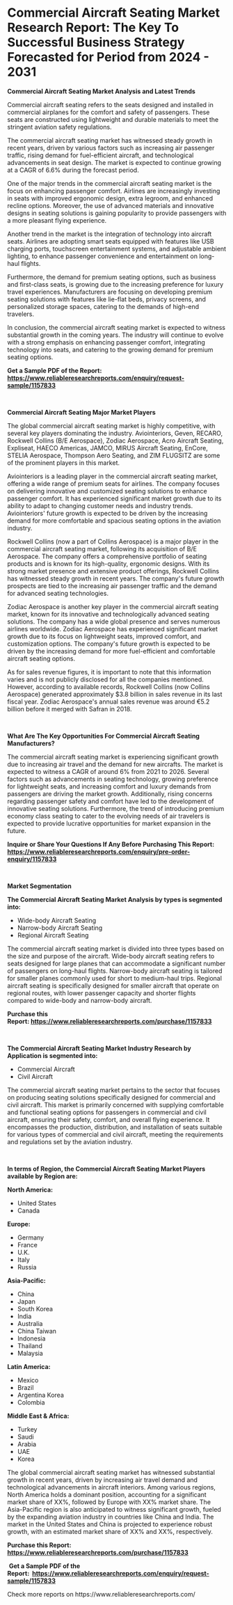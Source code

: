 <p><h1>Commercial Aircraft Seating Market Research Report: The Key To Successful Business Strategy Forecasted for Period from 2024 - 2031</h1></p><p><strong>Commercial Aircraft Seating Market Analysis and Latest Trends</strong></p>
<p><p>Commercial aircraft seating refers to the seats designed and installed in commercial airplanes for the comfort and safety of passengers. These seats are constructed using lightweight and durable materials to meet the stringent aviation safety regulations.</p><p>The commercial aircraft seating market has witnessed steady growth in recent years, driven by various factors such as increasing air passenger traffic, rising demand for fuel-efficient aircraft, and technological advancements in seat design. The market is expected to continue growing at a CAGR of 6.6% during the forecast period.</p><p>One of the major trends in the commercial aircraft seating market is the focus on enhancing passenger comfort. Airlines are increasingly investing in seats with improved ergonomic design, extra legroom, and enhanced recline options. Moreover, the use of advanced materials and innovative designs in seating solutions is gaining popularity to provide passengers with a more pleasant flying experience.</p><p>Another trend in the market is the integration of technology into aircraft seats. Airlines are adopting smart seats equipped with features like USB charging ports, touchscreen entertainment systems, and adjustable ambient lighting, to enhance passenger convenience and entertainment on long-haul flights.</p><p>Furthermore, the demand for premium seating options, such as business and first-class seats, is growing due to the increasing preference for luxury travel experiences. Manufacturers are focusing on developing premium seating solutions with features like lie-flat beds, privacy screens, and personalized storage spaces, catering to the demands of high-end travelers.</p><p>In conclusion, the commercial aircraft seating market is expected to witness substantial growth in the coming years. The industry will continue to evolve with a strong emphasis on enhancing passenger comfort, integrating technology into seats, and catering to the growing demand for premium seating options.</p></p>
<p><strong>Get a Sample PDF of the Report:&nbsp; <a href="https://www.reliableresearchreports.com/enquiry/request-sample/1157833">https://www.reliableresearchreports.com/enquiry/request-sample/1157833</a></strong></p>
<p>&nbsp;</p>
<p><strong>Commercial Aircraft Seating Major Market Players</strong></p>
<p><p>The global commercial aircraft seating market is highly competitive, with several key players dominating the industry. Aviointeriors, Geven, RECARO, Rockwell Collins (B/E Aerospace), Zodiac Aerospace, Acro Aircraft Seating, Expliseat, HAECO Americas, JAMCO, MIRUS Aircraft Seating, EnCore, STELIA Aerospace, Thompson Aero Seating, and ZIM FLUGSITZ are some of the prominent players in this market. </p><p>Aviointeriors is a leading player in the commercial aircraft seating market, offering a wide range of premium seats for airlines. The company focuses on delivering innovative and customized seating solutions to enhance passenger comfort. It has experienced significant market growth due to its ability to adapt to changing customer needs and industry trends. Aviointeriors' future growth is expected to be driven by the increasing demand for more comfortable and spacious seating options in the aviation industry. </p><p>Rockwell Collins (now a part of Collins Aerospace) is a major player in the commercial aircraft seating market, following its acquisition of B/E Aerospace. The company offers a comprehensive portfolio of seating products and is known for its high-quality, ergonomic designs. With its strong market presence and extensive product offerings, Rockwell Collins has witnessed steady growth in recent years. The company's future growth prospects are tied to the increasing air passenger traffic and the demand for advanced seating technologies.</p><p>Zodiac Aerospace is another key player in the commercial aircraft seating market, known for its innovative and technologically advanced seating solutions. The company has a wide global presence and serves numerous airlines worldwide. Zodiac Aerospace has experienced significant market growth due to its focus on lightweight seats, improved comfort, and customization options. The company's future growth is expected to be driven by the increasing demand for more fuel-efficient and comfortable aircraft seating options.</p><p>As for sales revenue figures, it is important to note that this information varies and is not publicly disclosed for all the companies mentioned. However, according to available records, Rockwell Collins (now Collins Aerospace) generated approximately $3.8 billion in sales revenue in its last fiscal year. Zodiac Aerospace's annual sales revenue was around €5.2 billion before it merged with Safran in 2018. </p></p>
<p>&nbsp;</p>
<p><strong>What Are The Key Opportunities For Commercial Aircraft Seating Manufacturers?</strong></p>
<p><p>The commercial aircraft seating market is experiencing significant growth due to increasing air travel and the demand for new aircrafts. The market is expected to witness a CAGR of around 6% from 2021 to 2026. Several factors such as advancements in seating technology, growing preference for lightweight seats, and increasing comfort and luxury demands from passengers are driving the market growth. Additionally, rising concerns regarding passenger safety and comfort have led to the development of innovative seating solutions. Furthermore, the trend of introducing premium economy class seating to cater to the evolving needs of air travelers is expected to provide lucrative opportunities for market expansion in the future.</p></p>
<p><strong>Inquire or Share Your Questions If Any Before Purchasing This Report: <a href="https://www.reliableresearchreports.com/enquiry/pre-order-enquiry/1157833">https://www.reliableresearchreports.com/enquiry/pre-order-enquiry/1157833</a></strong></p>
<p>&nbsp;</p>
<p><strong>Market Segmentation</strong></p>
<p><strong>The Commercial Aircraft Seating Market Analysis by types is segmented into:</strong></p>
<p><ul><li>Wide-body Aircraft Seating</li><li>Narrow-body Aircraft Seating</li><li>Regional Aircraft Seating</li></ul></p>
<p><p>The commercial aircraft seating market is divided into three types based on the size and purpose of the aircraft. Wide-body aircraft seating refers to seats designed for large planes that can accommodate a significant number of passengers on long-haul flights. Narrow-body aircraft seating is tailored for smaller planes commonly used for short to medium-haul trips. Regional aircraft seating is specifically designed for smaller aircraft that operate on regional routes, with lower passenger capacity and shorter flights compared to wide-body and narrow-body aircraft.</p></p>
<p><strong>Purchase this Report:&nbsp;<a href="https://www.reliableresearchreports.com/purchase/1157833">https://www.reliableresearchreports.com/purchase/1157833</a></strong></p>
<p>&nbsp;</p>
<p><strong>The Commercial Aircraft Seating Market Industry Research by Application is segmented into:</strong></p>
<p><ul><li>Commercial Aircraft</li><li>Civil Aircraft</li></ul></p>
<p><p>The commercial aircraft seating market pertains to the sector that focuses on producing seating solutions specifically designed for commercial and civil aircraft. This market is primarily concerned with supplying comfortable and functional seating options for passengers in commercial and civil aircraft, ensuring their safety, comfort, and overall flying experience. It encompasses the production, distribution, and installation of seats suitable for various types of commercial and civil aircraft, meeting the requirements and regulations set by the aviation industry.</p></p>
<p>&nbsp;</p>
<p><strong>In terms of Region, the Commercial Aircraft Seating Market Players available by Region are:</strong></p>
<p>
    <p> <strong> North America: </strong>
        <ul>
            <li>United States</li>
            <li>Canada</li>
        </ul>
        </p> 
    <p> <strong> Europe: </strong>
        <ul>
            <li>Germany</li>
            <li>France</li>
            <li>U.K.</li>
            <li>Italy</li>
            <li>Russia</li>
        </ul>
        </p> 
    <p> <strong> Asia-Pacific: </strong>
        <ul>
            <li>China</li>
            <li>Japan</li>
            <li>South Korea</li>
            <li>India</li>
            <li>Australia</li>
            <li>China Taiwan</li>
            <li>Indonesia</li>
            <li>Thailand</li>
            <li>Malaysia</li>
        </ul>
        </p> 
    <p> <strong> Latin America: </strong>
        <ul>
            <li>Mexico</li>
            <li>Brazil</li>
            <li>Argentina Korea</li>
            <li>Colombia</li>
        </ul>
        </p> 
    <p> <strong> Middle East & Africa: </strong>
        <ul>
            <li>Turkey</li>
            <li>Saudi</li>
            <li>Arabia</li>
            <li>UAE</li>
            <li>Korea</li>
        </ul>
    </p>
    </p>
<p><p>The global commercial aircraft seating market has witnessed substantial growth in recent years, driven by increasing air travel demand and technological advancements in aircraft interiors. Among various regions, North America holds a dominant position, accounting for a significant market share of XX%, followed by Europe with XX% market share. The Asia-Pacific region is also anticipated to witness significant growth, fueled by the expanding aviation industry in countries like China and India. The market in the United States and China is projected to experience robust growth, with an estimated market share of XX% and XX%, respectively.</p></p>
<p><strong>Purchase this Report: <a href="https://www.reliableresearchreports.com/purchase/1157833">https://www.reliableresearchreports.com/purchase/1157833</a></strong></p>
<p>&nbsp;<strong>Get a Sample PDF of the Report:&nbsp;&nbsp;<a href="https://www.reliableresearchreports.com/enquiry/request-sample/1157833">https://www.reliableresearchreports.com/enquiry/request-sample/1157833</a></strong></p>
<p><strong></strong></p>
<p>Check more reports on https://www.reliableresearchreports.com/</p>